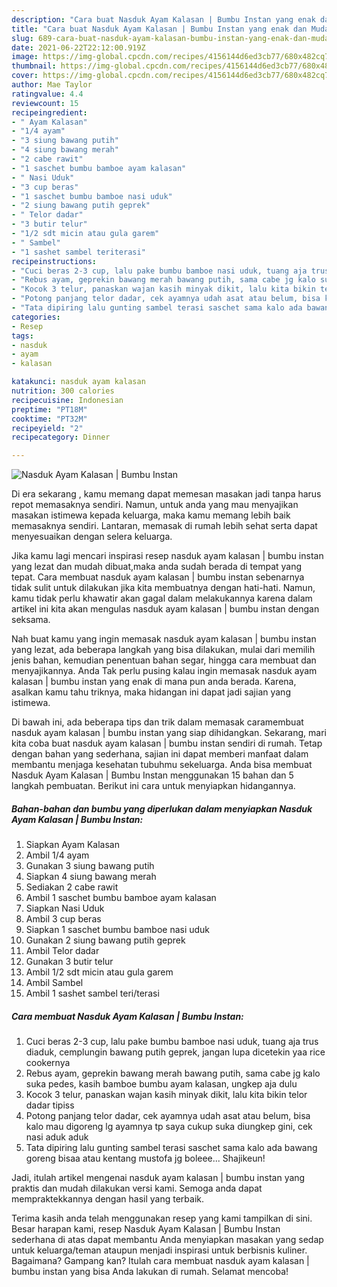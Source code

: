 ```yaml
---
description: "Cara buat Nasduk Ayam Kalasan | Bumbu Instan yang enak dan Mudah Dibuat"
title: "Cara buat Nasduk Ayam Kalasan | Bumbu Instan yang enak dan Mudah Dibuat"
slug: 689-cara-buat-nasduk-ayam-kalasan-bumbu-instan-yang-enak-dan-mudah-dibuat
date: 2021-06-22T22:12:00.919Z
image: https://img-global.cpcdn.com/recipes/4156144d6ed3cb77/680x482cq70/nasduk-ayam-kalasan-bumbu-instan-foto-resep-utama.jpg
thumbnail: https://img-global.cpcdn.com/recipes/4156144d6ed3cb77/680x482cq70/nasduk-ayam-kalasan-bumbu-instan-foto-resep-utama.jpg
cover: https://img-global.cpcdn.com/recipes/4156144d6ed3cb77/680x482cq70/nasduk-ayam-kalasan-bumbu-instan-foto-resep-utama.jpg
author: Mae Taylor
ratingvalue: 4.4
reviewcount: 15
recipeingredient:
- " Ayam Kalasan"
- "1/4 ayam"
- "3 siung bawang putih"
- "4 siung bawang merah"
- "2 cabe rawit"
- "1 saschet bumbu bamboe ayam kalasan"
- " Nasi Uduk"
- "3 cup beras"
- "1 saschet bumbu bamboe nasi uduk"
- "2 siung bawang putih geprek"
- " Telor dadar"
- "3 butir telur"
- "1/2 sdt micin atau gula garem"
- " Sambel"
- "1 sashet sambel teriterasi"
recipeinstructions:
- "Cuci beras 2-3 cup, lalu pake bumbu bamboe nasi uduk, tuang aja trus diaduk, cemplungin bawang putih geprek, jangan lupa dicetekin yaa rice cookernya"
- "Rebus ayam, geprekin bawang merah bawang putih, sama cabe jg kalo suka pedes, kasih bamboe bumbu ayam kalasan, ungkep aja dulu"
- "Kocok 3 telur, panaskan wajan kasih minyak dikit, lalu kita bikin telor dadar tipiss"
- "Potong panjang telor dadar, cek ayamnya udah asat atau belum, bisa kalo mau digoreng lg ayamnya tp saya cukup suka diungkep gini, cek nasi aduk aduk"
- "Tata dipiring lalu gunting sambel terasi saschet sama kalo ada bawang goreng bisaa atau kentang mustofa jg boleee... Shajikeun!"
categories:
- Resep
tags:
- nasduk
- ayam
- kalasan

katakunci: nasduk ayam kalasan 
nutrition: 300 calories
recipecuisine: Indonesian
preptime: "PT18M"
cooktime: "PT32M"
recipeyield: "2"
recipecategory: Dinner

---
```



![Nasduk Ayam Kalasan | Bumbu Instan](https://img-global.cpcdn.com/recipes/4156144d6ed3cb77/680x482cq70/nasduk-ayam-kalasan-bumbu-instan-foto-resep-utama.jpg)

Di era  sekarang , kamu memang dapat memesan masakan jadi tanpa harus repot memasaknya sendiri. Namun, untuk anda yang mau menyajikan masakan istimewa kepada keluarga, maka kamu memang lebih baik memasaknya sendiri. Lantaran, memasak di rumah lebih sehat serta dapat menyesuaikan dengan selera keluarga.

Jika kamu lagi mencari inspirasi resep nasduk ayam kalasan | bumbu instan yang lezat dan mudah dibuat,maka anda sudah berada di tempat yang tepat. Cara membuat nasduk ayam kalasan | bumbu instan  sebenarnya tidak sulit untuk dilakukan jika kita membuatnya dengan hati-hati. Namun, kamu tidak perlu khawatir akan gagal dalam melakukannya 
karena dalam artikel ini kita akan mengulas nasduk ayam kalasan | bumbu instan dengan seksama.  



Nah buat kamu yang ingin memasak nasduk ayam kalasan | bumbu instan yang lezat, ada beberapa langkah yang bisa dilakukan, mulai dari memilih jenis bahan, kemudian penentuan bahan segar, hingga cara membuat dan menyajikannya. Anda Tak perlu pusing kalau ingin memasak nasduk ayam kalasan | bumbu instan yang enak di mana pun anda berada. Karena, asalkan kamu  tahu triknya, maka hidangan ini dapat jadi sajian yang istimewa.

Di bawah ini, ada beberapa tips dan trik dalam memasak caramembuat nasduk ayam kalasan | bumbu instan yang siap dihidangkan. Sekarang, mari kita coba buat nasduk ayam kalasan | bumbu instan sendiri di rumah. Tetap dengan bahan yang sederhana, sajian ini dapat memberi manfaat dalam membantu menjaga kesehatan tubuhmu sekeluarga. Anda bisa membuat Nasduk Ayam Kalasan | Bumbu Instan menggunakan 15 bahan dan 5 langkah pembuatan. Berikut ini cara untuk menyiapkan hidangannya.

<!--inarticleads1-->

##### Bahan-bahan dan bumbu yang diperlukan dalam menyiapkan Nasduk Ayam Kalasan | Bumbu Instan:

1. Siapkan  Ayam Kalasan
1. Ambil 1/4 ayam
1. Gunakan 3 siung bawang putih
1. Siapkan 4 siung bawang merah
1. Sediakan 2 cabe rawit
1. Ambil 1 saschet bumbu bamboe ayam kalasan
1. Siapkan  Nasi Uduk
1. Ambil 3 cup beras
1. Siapkan 1 saschet bumbu bamboe nasi uduk
1. Gunakan 2 siung bawang putih geprek
1. Ambil  Telor dadar
1. Gunakan 3 butir telur
1. Ambil 1/2 sdt micin atau gula garem
1. Ambil  Sambel
1. Ambil 1 sashet sambel teri/terasi




<!--inarticleads2-->

##### Cara membuat Nasduk Ayam Kalasan | Bumbu Instan:

1. Cuci beras 2-3 cup, lalu pake bumbu bamboe nasi uduk, tuang aja trus diaduk, cemplungin bawang putih geprek, jangan lupa dicetekin yaa rice cookernya
1. Rebus ayam, geprekin bawang merah bawang putih, sama cabe jg kalo suka pedes, kasih bamboe bumbu ayam kalasan, ungkep aja dulu
1. Kocok 3 telur, panaskan wajan kasih minyak dikit, lalu kita bikin telor dadar tipiss
1. Potong panjang telor dadar, cek ayamnya udah asat atau belum, bisa kalo mau digoreng lg ayamnya tp saya cukup suka diungkep gini, cek nasi aduk aduk
1. Tata dipiring lalu gunting sambel terasi saschet sama kalo ada bawang goreng bisaa atau kentang mustofa jg boleee... Shajikeun!




Jadi, itulah artikel mengenai  nasduk ayam kalasan | bumbu instan  yang praktis dan mudah dilakukan versi kami. Semoga anda dapat mempraktekkannya dengan hasil yang terbaik. 

Terima kasih anda telah menggunakan resep yang kami tampilkan di sini. Besar harapan kami, resep  Nasduk Ayam Kalasan | Bumbu Instan sederhana di atas dapat membantu Anda menyiapkan masakan yang sedap untuk keluarga/teman ataupun menjadi inspirasi untuk berbisnis kuliner. Bagaimana? Gampang kan? Itulah cara membuat nasduk ayam kalasan | bumbu instan yang bisa Anda lakukan di rumah. Selamat mencoba!

